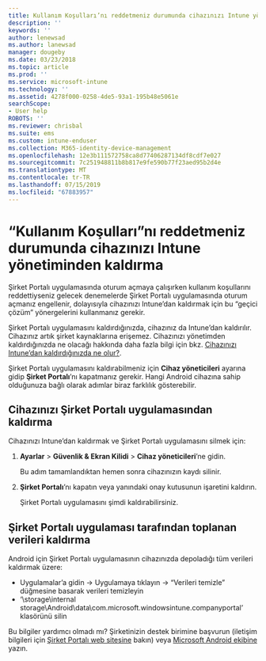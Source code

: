 ```yaml
---
title: Kullanım Koşulları’nı reddetmeniz durumunda cihazınızı Intune yönetiminden kaldırma | Microsoft Docs
description: ''
keywords: ''
author: lenewsad
ms.author: lanewsad
manager: dougeby
ms.date: 03/23/2018
ms.topic: article
ms.prod: ''
ms.service: microsoft-intune
ms.technology: ''
ms.assetid: 4278f000-0258-4de5-93a1-195b48e5061e
searchScope:
- User help
ROBOTS: ''
ms.reviewer: chrisbal
ms.suite: ems
ms.custom: intune-enduser
ms.collection: M365-identity-device-management
ms.openlocfilehash: 12e3b111572758ca8d77406287134df8cdf7e027
ms.sourcegitcommit: 7c251948811b8b817e9fe590b77f23aed95b2d4e
ms.translationtype: MT
ms.contentlocale: tr-TR
ms.lasthandoff: 07/15/2019
ms.locfileid: "67883957"
---
```

# <a name="remove-your-device-from-management-if-you-declined-terms-of-use"></a>“Kullanım Koşulları”nı reddetmeniz durumunda cihazınızı Intune yönetiminden kaldırma

Şirket Portalı uygulamasında oturum açmaya çalışırken kullanım koşullarını reddettiyseniz gelecek denemelerde Şirket Portalı uygulamasında oturum açmanız engellenir, dolayısıyla cihazınızı Intune’dan kaldırmak için bu “geçici çözüm” yönergelerini kullanmanız gerekir.

Şirket Portalı uygulamasını kaldırdığınızda, cihazınız da Intune’dan kaldırılır. Cihazınız artık şirket kaynaklarına erişemez. Cihazınızı yönetimden kaldırdığınızda ne olacağı hakkında daha fazla bilgi için bkz. [Cihazınızı Intune’dan kaldırdığınızda ne olur?](what-happens-if-you-unenroll-your-device-from-intune-android.md).

Şirket Portalı uygulamasını kaldırabilmeniz için **Cihaz yöneticileri** ayarına gidip **Şirket Portalı**’nı kapatmanız gerekir. Hangi Android cihazına sahip olduğunuza bağlı olarak adımlar biraz farklılık gösterebilir.

## <a name="removing-the-device-from-the-company-portal-app"></a>Cihazınızı Şirket Portalı uygulamasından kaldırma

Cihazınızı Intune’dan kaldırmak ve Şirket Portalı uygulamasını silmek için:

1. **Ayarlar** &gt; **Güvenlik &amp; Ekran Kilidi** &gt; **Cihaz yöneticileri**’ne gidin.

    Bu adım tamamlandıktan hemen sonra cihazınızın kaydı silinir.

2. **Şirket Portalı**’nı kapatın veya yanındaki onay kutusunun işaretini kaldırın.

    Şirket Portalı uygulamasını şimdi kaldırabilirsiniz.

## <a name="removing-data-collected-by-the-company-portal-app"></a>Şirket Portalı uygulaması tarafından toplanan verileri kaldırma

Android için Şirket Portalı uygulamasının cihazınızda depoladığı tüm verileri kaldırmak üzere:

- Uygulamalar’a gidin -> Uygulamaya tıklayın -> “Verileri temizle” düğmesine basarak verileri temizleyin
- ‘\storage\internal storage\Android\data\com.microsoft.windowsintune.companyportal’ klasörünü silin


Bu bilgiler yardımcı olmadı mı? Şirketinizin destek birimine başvurun (iletişim bilgileri için [Şirket Portalı web sitesine](https://go.microsoft.com/fwlink/?linkid=2010980) bakın) veya <a href="mailto:wintunedroidfbk@microsoft.com?subject=I'm having unenrolling my Android device&body=Describe the issue you're experiencing here.">Microsoft Android ekibine</a> yazın.
